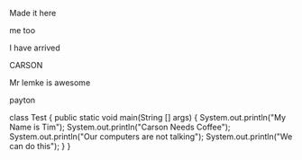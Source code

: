 Made it here

me too

I have arrived

CARSON

Mr lemke is awesome

payton

class Test
{
    public static void main(String [] args)
    { 
        System.out.println("My Name is Tim");
        System.out.println("Carson Needs Coffee");
        System.out.println("Our computers are not talking");
        System.out.println("We can do this");
    }
} 
